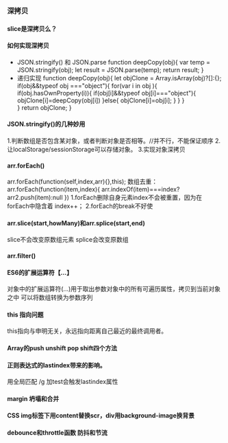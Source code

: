 ### 深拷贝
#### slice是深拷贝么？
#### 如何实现深拷贝
* JSON.stringify() 和 JSON.parse
    function deepCopy(obj){
        var temp = JSON.stringify(obj);
        let result = JSON.parse(temp);
        return result;
    }
* 递归实现
    function deepCopy(obj){
        let objClone = Array.isArray(obj)?[]:{};
        if(obj&&typeof obj ==="object"){
            for(var i in obj ){
                if(obj.hasOwnProperty(i)){
                    if(obj[i]&&typeof obj[i]==="object"){
                        objClone[i]=deepCopy(obj[i])
                    }else{
                        objClone[i]=obj[i];
                    }
                }
            }   
        }
        return objClone;
    }
#### JSON.stringify()的几种妙用
1.判断数组是否包含某对象，或者判断对象是否相等。//并不行，不能保证顺序
2.让localStorage/sessionStorage可以存储对象。
3.实现对象深拷贝
#### arr.forEach()
arr.forEach(function(self,index,arr){},this);
数组去重：
arr.forEach(function(item,index){
    arr.indexOf(item)===index?arr2.push(item):null
})
1.forEach删除自身元素index不会被重置，因为在forEach中隐含着 index++；
2.forEach的break不好使
#### arr.slice(start,howMany)和arr.splice(start,end)
slice不会改变原数组元素
splice会改变原数组
#### arr.filter()
#### ES6的扩展运算符【...】
对象中的扩展运算符(...)用于取出参数对象中的所有可遍历属性，拷贝到当前对象之中
可以将数组转换为参数序列
#### this 指向问题
this指向与申明无关，永远指向距离自己最近的最终调用者。
#### Array的push unshift pop shift四个方法
#### 正则表达式的lastindex带来的影响。
用全局匹配 /g 加test会触发lastindex属性
#### margin 坍塌和合并

#### CSS img标签下用content替换scr，div用background-image换背景

#### debounce和throttle函数 防抖和节流